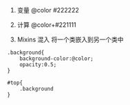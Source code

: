 1. 变量 
@color #222222

2. 计算
@color+#221111

3. Mixins 混入 将一个类嵌入到另一个类中

```
.background{
    background-color:@color;
    opacity:0.5;
}

#top{
    .background
}
```
